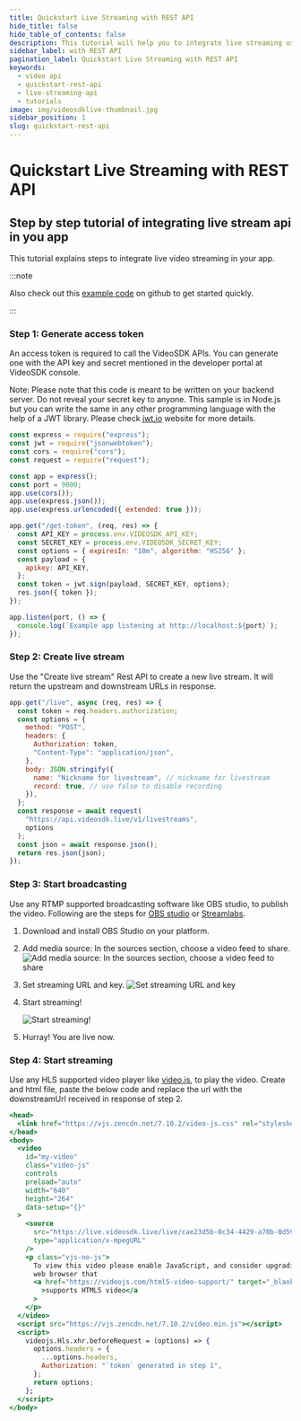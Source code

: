 ```yaml
---
title: Quickstart Live Streaming with REST API
hide_title: false
hide_table_of_contents: false
description: This tutorial will help you to integrate live streaming using REST API. it includes features such as adaptive live streaming, connect it with social media etc.
sidebar_label: with REST API
pagination_label: Quickstart Live Streaming with REST API
keywords:
  - video api
  - quickstart-rest-api
  - live-streaming-api
  - tutorials
image: img/videosdklive-thumbnail.jpg
sidebar_position: 1
slug: quickstart-rest-api
---
```


# Quickstart Live Streaming with REST API

## Step by step tutorial of integrating live stream api in you app

This tutorial explains steps to integrate live video streaming in your app.

:::note

Also check out this [example code](https://github.com/videosdk-live/videosdk-live-streaming-react-api-example.git) on github to get started quickly.

:::

### Step 1: Generate access token

An access token is required to call the VideoSDK APIs. You can generate one with the API key and secret mentioned in the developer portal at VideoSDK console.

Note: Please note that this code is meant to be written on your backend server. Do not reveal your secret key to anyone. This sample is in Node.js but you can write the same in any other programming language with the help of a JWT library. Please check <a href="https://jwt.io/">jwt.io</a> website for more details.

```js {19} title="server.js"
const express = require("express");
const jwt = require("jsonwebtoken");
const cors = require("cors");
const request = require("request");

const app = express();
const port = 9000;
app.use(cors());
app.use(express.json());
app.use(express.urlencoded({ extended: true }));

app.get("/get-token", (req, res) => {
  const API_KEY = process.env.VIDEOSDK_API_KEY;
  const SECRET_KEY = process.env.VIDEOSDK_SECRET_KEY;
  const options = { expiresIn: "10m", algorithm: "HS256" };
  const payload = {
    apikey: API_KEY,
  };
  const token = jwt.sign(payload, SECRET_KEY, options);
  res.json({ token });
});

app.listen(port, () => {
  console.log(`Example app listening at http://localhost:${port}`);
});
```

### Step 2: Create live stream

Use the "Create live stream" Rest API to create a new live stream. It will return the upstream and downstream URLs in response.

```js title="Live streaming api"
app.get("/live", async (req, res) => {
  const token = req.headers.authorization;
  const options = {
    method: "POST",
    headers: {
      Authorization: token,
      "Content-Type": "application/json",
    },
    body: JSON.stringify({
      name: "Nickname for livestream", // nickname for livestream
      record: true, // use false to disable recording
    }),
  };
  const response = await request(
    "https://api.videosdk.live/v1/livestreams",
    options
  );
  const json = await response.json();
  return res.json(json);
});
```

### Step 3: Start broadcasting

Use any RTMP supported broadcasting software like OBS studio, to publish the video. Following are the steps for <a href="https://obsproject.com/">OBS studio</a> or <a href="https://streamlabs.com/">Streamlabs</a>.

1. Download and install OBS Studio on your platform.
2. Add media source: In the sources section, choose a video feed to share.
   ![Add media source: In the sources section, choose a video feed to share](/img/obs-media-source.png)
3. Set streaming URL and key.
   ![Set streaming URL and key](/img/obs-streaming-config.png)
4. Start streaming!

   ![Start streaming!](/img/obs-start-streaming.png)

5. Hurray! You are live now.

### Step 4: Start streaming

Use any HLS supported video player like <a href="https://videojs.com/">video.js</a>, to play the video. Create and html file, paste the below code and replace the url with the downstreamUrl received in response of step 2.

```jsx title="Host live video"
<head>
  <link href="https://vjs.zencdn.net/7.10.2/video-js.css" rel="stylesheet" />
</head>
<body>
  <video
    id="my-video"
    class="video-js"
    controls
    preload="auto"
    width="640"
    height="264"
    data-setup="{}"
  >
    <source
      src="https://live.videosdk.live/live/cae23d5b-0c34-4429-a70b-0d597e5e0e96/index.m3u8"
      type="application/x-mpegURL"
    />
    <p class="vjs-no-js">
      To view this video please enable JavaScript, and consider upgrading to a
      web browser that
      <a href="https://videojs.com/html5-video-support/" target="_blank"
        >supports HTML5 video</a
      >
    </p>
  </video>
  <script src="https://vjs.zencdn.net/7.10.2/video.min.js"></script>
  <script>
    videojs.Hls.xhr.beforeRequest = (options) => {
      options.headers = {
        ...options.headers,
        Authorization: "`token` generated in step 1",
      };
      return options;
    };
  </script>
</body>
```
